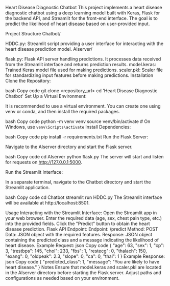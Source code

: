 Heart Disease Diagnostic Chatbot
This project implements a heart disease diagnostic chatbot using a deep learning model built with Keras, Flask for the backend API, and Streamlit for the front-end interface. The goal is to predict the likelihood of heart disease based on user-provided input.

Project Structure
Chatbot/

HDDC.py: Streamlit script providing a user interface for interacting with the heart disease prediction model.
AIserver/

flask.py: Flask API server handling predictions. It processes data received from the Streamlit interface and returns prediction results.
model.keras: Trained Keras model file used for making predictions.
scaler.pkl: Scaler file for standardizing input features before making predictions.
Installation
Clone the Repository:

bash
Copy code
git clone <repository_url>
cd 'Heart Disease Diagnostic Chatbot'
Set Up a Virtual Environment:

It is recommended to use a virtual environment. You can create one using venv or conda, and then install the required packages.

bash
Copy code
python -m venv venv
source venv/bin/activate  # On Windows, use `venv\Scripts\activate`
Install Dependencies:

bash
Copy code
pip install -r requirements.txt
Run the Flask Server:

Navigate to the AIserver directory and start the Flask server.

bash
Copy code
cd AIserver
python flask.py
The server will start and listen for requests on http://127.0.0.1:5000.

Run the Streamlit Interface:

In a separate terminal, navigate to the Chatbot directory and start the Streamlit application.

bash
Copy code
cd Chatbot
streamlit run HDDC.py
The Streamlit interface will be available at http://localhost:8501.

Usage
Interacting with the Streamlit Interface:
Open the Streamlit app in your web browser.
Enter the required data (age, sex, chest pain type, etc.) into the provided fields.
Click the "Predict" button to obtain the heart disease prediction.
Flask API Endpoint:
Endpoint: /predict
Method: POST
Data: JSON object with the required features.
Response: JSON object containing the predicted class and a message indicating the likelihood of heart disease.
Example Request:
json
Copy code
{
  "age": 63,
  "sex": 1,
  "cp": 3,
  "trestbps": 145,
  "chol": 233,
  "fbs": 1,
  "restecg": 0,
  "thalach": 150,
  "exang": 0,
  "oldpeak": 2.3,
  "slope": 0,
  "ca": 0,
  "thal": 1
}
Example Response:
json
Copy code
{
  "predicted_class": 1,
  "message": "You are likely to have heart disease."
}
Notes
Ensure that model.keras and scaler.pkl are located in the AIserver directory before starting the Flask server.
Adjust paths and configurations as needed based on your environment.
